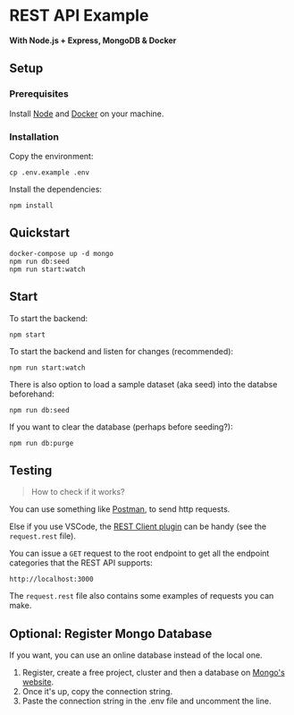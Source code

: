 # REST API Example

**With Node.js + Express, MongoDB & Docker**

## Setup

### Prerequisites

Install [Node](https://nodejs.org) and [Docker](https://docker.com) on your machine.

### Installation

Copy the environment:

    cp .env.example .env

Install the dependencies:

    npm install

## Quickstart

    docker-compose up -d mongo
    npm run db:seed
    npm run start:watch

## Start

To start the backend:

    npm start

To start the backend and listen for changes (recommended):

    npm run start:watch

There is also option to load a sample dataset (aka seed) into the databse beforehand:

    npm run db:seed

If you want to clear the database (perhaps before seeding?):

    npm run db:purge

## Testing

> How to check if it works?

You can use something like [Postman](https://postman.com), to send http requests.

Else if you use VSCode, the [REST Client plugin](https://marketplace.visualstudio.com/items?itemName=humao.rest-client) can be handy (see the `request.rest` file).

You can issue a `GET` request to the root endpoint to get all the endpoint categories that the REST API supports:

    http://localhost:3000

The `request.rest` file also contains some examples of requests you can make.

## Optional: Register Mongo Database

If you want, you can use an online database instead of the local one.

1. Register, create a free project, cluster and then a database on [Mongo's website](https://mongodb.com).
2. Once it's up, copy the connection string.
3. Paste the connection string in the .env file and uncomment the line.
